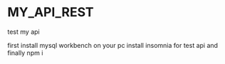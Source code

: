 # MY_API_REST
test my api

first install mysql workbench on your pc
install insomnia for test api
and finally npm i
